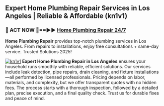 ## Expert Home Plumbing Repair Services in Los Angeles | Reliable & Affordable (kn1v1)  

<h3>🚿 ACT NOW 🌟==►► <a href="https://tinyurl.com/2ne6vx2x" rel="nofollow">Home Plumbing Repair 24/7</a></h3>

**Home Plumbing Repair** provides top-notch plumbing services in Los Angeles. From repairs to installations, enjoy free consultations + same-day service. Trusted Solutions 2025!

[![kn1v1](https://i.imgur.com/4PFF4AK.jpeg)](https://tinyurl.com/2ne6vx2x)
**Expert Home Plumbing Repair in Los Angeles** ensures your household runs smoothly with reliable, efficient solutions. Our services include leak detection, pipe repairs, drain cleaning, and fixture installations—all performed by licensed professionals. Pricing depends on labor, materials, and complexity, but we offer transparent quotes with no hidden fees. The process starts with a thorough inspection, followed by a detailed plan, precise execution, and a final quality check. Trust us for durable fixes and peace of mind.